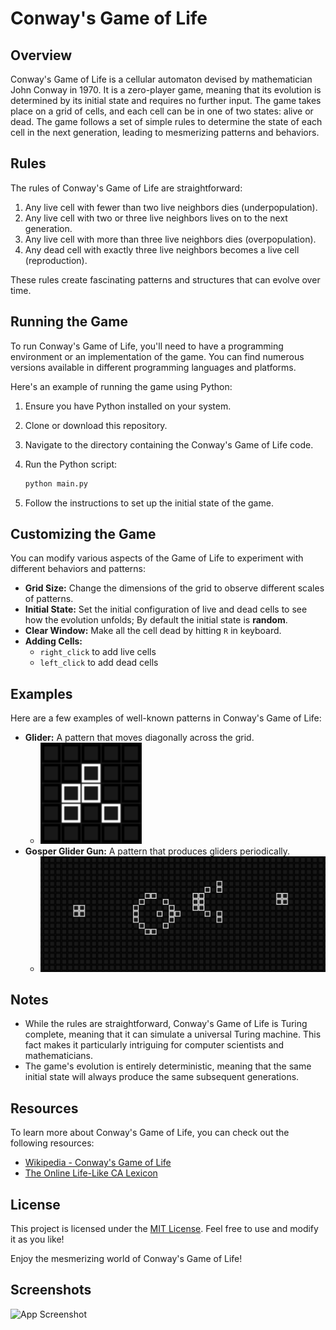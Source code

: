 # Conway's Game of Life

## Overview

Conway's Game of Life is a cellular automaton devised by mathematician John Conway in 1970. It is a zero-player game, meaning that its evolution is determined by its initial state and requires no further input. The game takes place on a grid of cells, and each cell can be in one of two states: alive or dead. The game follows a set of simple rules to determine the state of each cell in the next generation, leading to mesmerizing patterns and behaviors.

## Rules

The rules of Conway's Game of Life are straightforward:

1. Any live cell with fewer than two live neighbors dies (underpopulation).
2. Any live cell with two or three live neighbors lives on to the next generation.
3. Any live cell with more than three live neighbors dies (overpopulation).
4. Any dead cell with exactly three live neighbors becomes a live cell (reproduction).

These rules create fascinating patterns and structures that can evolve over time.

## Running the Game

To run Conway's Game of Life, you'll need to have a programming environment or an implementation of the game. You can find numerous versions available in different programming languages and platforms.

Here's an example of running the game using Python:

1. Ensure you have Python installed on your system.
2. Clone or download this repository.
3. Navigate to the directory containing the Conway's Game of Life code.
4. Run the Python script:

   ```bash
   python main.py
   ```

5. Follow the instructions to set up the initial state of the game.

## Customizing the Game

You can modify various aspects of the Game of Life to experiment with different behaviors and patterns:

- **Grid Size:** Change the dimensions of the grid to observe different scales of patterns.
- **Initial State:** Set the initial configuration of live and dead cells to see how the evolution unfolds; By default the initial state is **random**.
- **Clear Window:** Make all the cell dead by hitting ```R``` in keyboard.
- **Adding Cells:** 
    - ```right_click``` to add live cells
    - ```left_click``` to add dead cells

## Examples

Here are a few examples of well-known patterns in Conway's Game of Life:

- **Glider:** A pattern that moves diagonally across the grid.
   - ![App Screenshot](https://github.com/Yash2402/Conway-s-Game-of-Life/blob/main/Glider.png)
- **Gosper Glider Gun:** A pattern that produces gliders periodically.
  - ![App Screenshot](https://github.com/Yash2402/Conway-s-Game-of-Life/blob/main/Gosper%20Glider%20Gun.png)

## Notes

- While the rules are straightforward, Conway's Game of Life is Turing complete, meaning that it can simulate a universal Turing machine. This fact makes it particularly intriguing for computer scientists and mathematicians.
- The game's evolution is entirely deterministic, meaning that the same initial state will always produce the same subsequent generations.

## Resources

To learn more about Conway's Game of Life, you can check out the following resources:

- [Wikipedia - Conway's Game of Life](https://en.wikipedia.org/wiki/Conway%27s_Game_of_Life)
- [The Online Life-Like CA Lexicon](https://www.conwaylife.com/wiki/Main_Page)

## License

This project is licensed under the [MIT License](LICENSE). Feel free to use and modify it as you like!

Enjoy the mesmerizing world of Conway's Game of Life!
## Screenshots

![App Screenshot](https://via.placeholder.com/468x300?text=App+Screenshot+Here)

